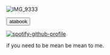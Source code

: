 ![IMG_9333](https://github.com/user-attachments/assets/7a0255a2-1dfb-4861-898b-645031a4a2eb)










[<button type="button" onclick="redirect()">atabook</button>](https://dylikz.atabook.org/)

[![spotify-github-profile](https://spotify-github-profile.kittinanx.com/api/view?uid=31tleqegpb4lhcogzq6e3rwkleiq&cover_image=true&theme=natemoo-re&show_offline=false&background_color=121212&interchange=false&bar_color=be2727&bar_color_cover=false)](https://github.com/kittinan/spotify-github-profile)

if you need to be mean be mean to me.
